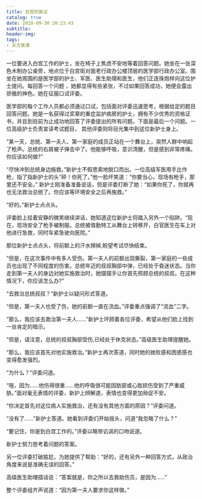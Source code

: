 ```yaml
---
title: 白宫的面试
catalog: true
date: 2018-09-30 20:23:43
subtitle:
header-img:
tags:
- 天方夜谭
---
```

一位要进入白宫工作的护士，坐在椅子上焦虑不安地等着回答问题。她坐在一张深色木制办公桌旁，地点位于白宫街对面老行政办公楼顶层的医学部行政办公室。围坐在她周围的是医学部的护士、军医、医生助理和医生，他们正连珠炮样向这位护士提问。每回答一个问题 ，她都显得有些紧张，不过如果回答成功，她便会露出骄傲的神色。她在征服口试评委。

医学部的每个工作人员都必须通过口试，包括面对评委迅速思考，根据给定的题目回答问题。她是一名获得过奖章的重症监护病房的护士，拥有不少优秀的资格证书，并且到目前为止成功地回答了评委提出的所有问题。下面是最后一个问题。一位高级护士负责宣读考试题目， 其他评委则将目光集中到这位新护士身上。

“某一天，总统、第一夫人、第一家庭的成员正站在一个舞台上，突然人群中响起了枪声。总统的右肩被子弹击中了。他能够呼吸，意识清醒，但是感到非常疼痛。你应该如何做?”

“尽快冲到总统身边施救。”新护士不假思索地脱口而出。一位高级军医用手比作枪，指了指新护士的头“砰！你死了。”他一脸坏笑道：“你要当心，现场有枪手，那里还不安全。” 新护士刚准备准备说话，但是评委打断了她：“如果你死了，你就再也无法救治总统了。你应该等环境安全之后再施救。”

“好的。”新护士点点头。

评委脸上挂着安静的微笑继续讲话，她知道这位新护士将踏入另外一个陷阱。“现在，现场安全了枪手被制服。总统被值勤特工从舞台上转移开，白官医生在车上对他进行急救，同时车紧急驶向医院。”

那位新护士点点头，将前额上的汗水擦掉,盼望考试尽快结束。

“但是，在这次事件中有多人受伤。第一夫人的前额出现撕裂，第一家庭的一些成员也出现了不同程度的伤害。总统年迈的叔叔胸部中弹，已经处于昏迷状态。当你走到第一夫人的身边对她实施救治时，她摆摆手让你首先照顾总统的叔叔。在这种情况下，你应该怎么办?”

“去救治总统叔叔？”新护士以疑问形式答道。

“但是，第一夫人也受了伤，她的前额一直在流血。”评委重点强调了“流血”二字。

“那么，我应该去救治第一夫人……”新护士环顾着各位评委，希望从他们脸上找到一丝肯定的暗示。

“但是，请注意，总统的叔叔胸部受伤,已经处于休克状态。”高级医生助理提醒她。

“那么，我应该首先对他实施救治。”新护士再次答道，同时她的挫败感和困惑感也变得愈发强烈。

“为什么？”评委问道。

“哦，因为……他伤得很重……他的呼吸很可能因肪部或心胜损伤受到了严重威胁。”面对毫无表情的评委，新护上辨解道，表情也变得更加局促不安。

“你决定首先对这位病人实施救治，还有没有其他方面的原因？”评委问道。

“没有了……”新护士答道。她看到评委们开始摇头，问道“我忽略了什么？”

“要记住，你是到白宫工作的。”评委以略带讥讽的口吻说道。

新护士努力思考着问题的答案。

另一位评委打破尴尬，为她提供了帮助：“好的，还有另外一种回答方式，从政治角度来说是准确无误的回答。”

高级医生助理插话说：“答案就是，你之所以去救助伤员，是因为……”

整个评委组齐声说道：“因为第一夫人要求你这样做。”

